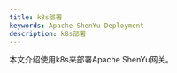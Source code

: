 ```yaml
---
title: k8s部署
keywords: Apache ShenYu Deployment
description: k8s部署
---
```


本文介绍使用k8s来部署Apache ShenYu网关。







